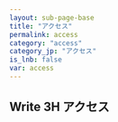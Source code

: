 ```yaml
---
layout: sub-page-base
title: "アクセス"
permalink: access
category: "access"
category_jp: "アクセス"
is_lnb: false
var: access
---
```


## Write 3H アクセス

